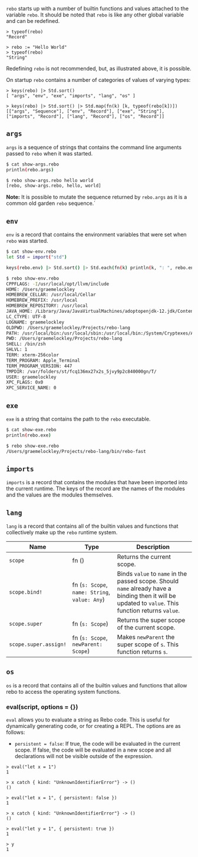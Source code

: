 `rebo` starts up with a number of builtin functions and values attached to the variable `rebo`.  It should be noted that `rebo` is like any other global variable and can be redefined.

```rebo
> typeof(rebo)
"Record"

> rebo := "Hello World"
> typeof(rebo)
"String"
```

Redefining `rebo` is not recommended, but, as illustrated above, it is possible.

On startup `rebo` contains a number of categories of values of varying types:

```rebo-repl
> keys(rebo) |> Std.sort()
[ "args", "env", "exe", "imports", "lang", "os" ]

> keys(rebo) |> Std.sort() |> Std.map(fn(k) [k, typeof(rebo[k])])
[["args", "Sequence"], ["env", "Record"], ["exe", "String"], ["imports", "Record"], ["lang", "Record"], ["os", "Record"]]
```

## `args`

`args` is a sequence of strings that contains the command line arguments passed to `rebo` when it was started.

```bash
$ cat show-args.rebo
println(rebo.args)

$ rebo show-args.rebo hello world
[rebo, show-args.rebo, hello, world]
```

**Note:** It is possible to mutate the sequence returned by `rebo.args` as it is a common old garden `rebo` sequence.`

## `env`

`env` is a record that contains the environment variables that were set when `rebo` was started.

```bash
$ cat show-env.rebo 
let Std = import("std")

keys(rebo.env) |> Std.sort() |> Std.each(fn(k) println(k, ": ", rebo.env[k]))

$ rebo show-env.rebo 
CPPFLAGS: -I/usr/local/opt/llvm/include
HOME: /Users/graemelockley
HOMEBREW_CELLAR: /usr/local/Cellar
HOMEBREW_PREFIX: /usr/local
HOMEBREW_REPOSITORY: /usr/local
JAVA_HOME: /Library/Java/JavaVirtualMachines/adoptopenjdk-12.jdk/Contents/Home
LC_CTYPE: UTF-8
LOGNAME: graemelockley
OLDPWD: /Users/graemelockley/Projects/rebo-lang
PATH: /usr/local/bin:/usr/local/sbin:/usr/local/bin:/System/Cryptexes/App/usr/bin:/usr/bin:/bin:/usr/sbin:/sbin:/usr/local/share/dotnet:~/.dotnet/tools:/Library/Apple/usr/bin:/var/run/com.apple.security.cryptexd/codex.system/bootstrap/usr/local/bin:/var/run/com.apple.security.cryptexd/codex.system/bootstrap/usr/bin:/var/run/com.apple.security.cryptexd/codex.system/bootstrap/usr/appleinternal/bin:/Users/graemelockley/Projects/rebo-lang/bin
PWD: /Users/graemelockley/Projects/rebo-lang
SHELL: /bin/zsh
SHLVL: 1
TERM: xterm-256color
TERM_PROGRAM: Apple_Terminal
TERM_PROGRAM_VERSION: 447
TMPDIR: /var/folders/st/fcq136mx27x2s_5jvy9p2c840000gn/T/
USER: graemelockley
XPC_FLAGS: 0x0
XPC_SERVICE_NAME: 0
```

## `exe`

`exe` is a string that contains the path to the `rebo` executable.

```bash
$ cat show-exe.rebo
println(rebo.exe)

$ rebo show-exe.rebo
/Users/graemelockley/Projects/rebo-lang/bin/rebo-fast
```

## `imports`

`imports` is a record that contains the modules that have been imported into the current runtime.  The keys of the record are the names of the modules and the values are the modules themselves.

## `lang`

`lang` is a record that contains all of the builtin values and functions that collectively make up the `rebo` runtime system.

| Name | Type | Description |
| ---- | ---- | ----------- |
| `scope` | fn () | Returns the current scope. |
| `scope.bind!` | fn (`s: Scope`, `name: String`, `value: Any`) | Binds `value` to `name` in the passed scope. Should `name` already have a binding then it will be updated to `value`.  This function returns `value`. |
| `scope.super` | fn (`s: Scope`) | Returns the super scope of the current scope. |
| `scope.super.assign!` | fn (`s: Scope`, `newParent: Scope`) | Makes `newParent` the super scope of `s`.  This function returns `s`. |


## `os`

`os` is a record that contains all of the builtin values and functions that allow rebo to access the operating system functions.

### eval(script, options = {})

`eval` allows you to evaluate a string as Rebo code.  This is useful for dynamically generating code, or for creating a REPL.  The options are as follows:

- `persistent = false`: If true, the code will be evaluated in the current scope.  If false, the code will be evaluated in a new scope and all declarations will not be visible outside of the expression.

```rebo-repl
> eval("let x = 1")
1

> x catch { kind: "UnknownIdentifierError"} -> ()
()

> eval("let x = 1", { persistent: false })
1

> x catch { kind: "UnknownIdentifierError"} -> ()
()

> eval("let y = 1", { persistent: true })
1

> y
1
```
